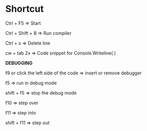 # Shortcut

Ctrl + F5 =&gt; Start

Ctrl + Shift + B =&gt; Run compiler

Ctrl + x =&gt; Delete line

cw + tab 2x =&gt; Code snippet for Console.Writeline\( \)

**DEBUGGING**

f9 or click the left side of the code =&gt; insert or remove debugger

f5 =&gt; run in debug mode

shift + f5 =&gt; stop the debug mode

f10 =&gt; step over

f11 =&gt; step into

shift + f11 =&gt; step out

